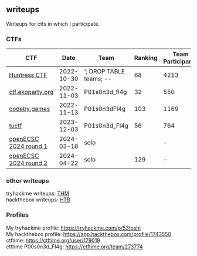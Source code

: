 ## writeups

Writeups for ctfs in which I participate. <br>

### CTFs

| CTF                                        | Date       | Team                    | Ranking | Team Participants | Player Participants | writeup                                  |
| ------------------------------------------ | ---------- | ----------------------- | ------- | ----------------- | ------------------- | ---------------------------------------- |
| [Huntress CTF](https://huntress.ctf.games) | 2022-10-30 | '; DROP TABLE teams; -- | 68      | 4213              | 8988                | [writeups](2023_huntress_ctf)            |
| [ctf.ekoparty.org](https://ekoparty.org)   | 2022-11-03 | P01s0n3d_fl4g           | 32      | 550               | -                   | [writeups](2023_ekoparty/ekoparty.md)    |
| [codeby.games](https://codeby.games)       | 2022-11-13 | P01s0n3dFl4g            | 103     | 1169              | ~3500               | [writeups](2023_codeby_games/writeup.md) |
| [tuctf](https://tuctf.com/2022)            | 2023-12-03 | P01s0n3d_Fl4g           | 56      | 764               | -                   | [writeups](2023_tuctf/writeup.md)        |
| [openECSC 2024 round 1](https://open.ecsc2024.it/) | 2024-03-18 | solo |  | - | 2700 | [writeups](2024_OpenECSC/round1.md) | 
| [openECSC 2024 round 2](https://open.ecsc2024.it/) | 2024-04-22 | solo | 129 | - | 2700 | [writeups](2024_OpenECSC/round2.md) | 

### other writeups

tryhackme writeups: [THM](THM) <br>
hackthebox writeups: [HTB](HTB)

### Profiles

My tryhackme profile: https://tryhackme.com/p/53toshi <br>
My hackthebox profile: https://app.hackthebox.com/profile/1743550 <br>
ctftime: https://ctftime.org/user/179019 <br>
ctftime P00s0n3d_Fl4g: https://ctftime.org/team/273774 <br>
